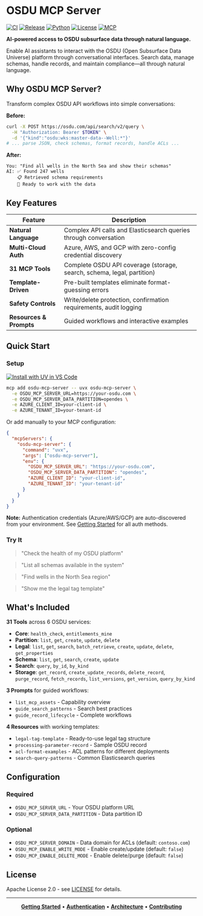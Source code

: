 # OSDU MCP Server

[![CI](https://github.com/danielscholl/osdu-mcp-server/actions/workflows/ci.yml/badge.svg)](https://github.com/danielscholl/osdu-mcp-server/actions/workflows/ci.yml)
[![Release](https://img.shields.io/github/v/release/danielscholl/osdu-mcp-server)](https://github.com/danielscholl/osdu-mcp-server/releases)
[![Python](https://img.shields.io/badge/python-3.12%20|%203.13-blue)](https://www.python.org/downloads/)
[![License](https://img.shields.io/badge/License-Apache%202.0-blue.svg)](https://opensource.org/licenses/Apache-2.0)
[![MCP](https://img.shields.io/badge/MCP-Model%20Context%20Protocol-green)](https://modelcontextprotocol.io)

**AI-powered access to OSDU subsurface data through natural language.**

Enable AI assistants to interact with the OSDU (Open Subsurface Data Universe) platform through conversational interfaces. Search data, manage schemas, handle records, and maintain compliance—all through natural language.

## Why OSDU MCP Server?

Transform complex OSDU API workflows into simple conversations:

**Before:**
```bash
curl -X POST https://osdu.com/api/search/v2/query \
  -H "Authorization: Bearer $TOKEN" \
  -d '{"kind":"osdu:wks:master-data--Well:*"}'
# ... parse JSON, check schemas, format records, handle ACLs ...
```

**After:**
```
You: "Find all wells in the North Sea and show their schemas"
AI: ✅ Found 247 wells
    📋 Retrieved schema requirements
    🎯 Ready to work with the data
```

## Key Features

| Feature | Description |
|---------|-------------|
| **Natural Language** | Complex API calls and Elasticsearch queries through conversation |
| **Multi-Cloud Auth** | Azure, AWS, and GCP with zero-config credential discovery |
| **31 MCP Tools** | Complete OSDU API coverage (storage, search, schema, legal, partition) |
| **Template-Driven** | Pre-built templates eliminate format-guessing errors |
| **Safety Controls** | Write/delete protection, confirmation requirements, audit logging |
| **Resources & Prompts** | Guided workflows and interactive examples |

## Quick Start

### Setup

[![Install with UV in VS Code](https://img.shields.io/badge/VS_Code-UV-0098FF?style=flat-square&logo=visualstudiocode&logoColor=white)](https://vscode.dev/redirect?url=vscode:mcp/install?%7B%22name%22%3A%22osdu-mcp-server%22%2C%22command%22%3A%22uvx%22%2C%22args%22%3A%5B%22osdu-mcp-server%22%5D%2C%22env%22%3A%7B%22OSDU_MCP_SERVER_URL%22%3A%22%24%7Binput%3Aosdu_url%7D%22%2C%22OSDU_MCP_SERVER_DATA_PARTITION%22%3A%22%24%7Binput%3Adata_partition%7D%22%7D%2C%22inputs%22%3A%5B%7B%22id%22%3A%22osdu_url%22%2C%22type%22%3A%22promptString%22%2C%22description%22%3A%22OSDU%20Server%20URL%22%7D%2C%7B%22id%22%3A%22data_partition%22%2C%22type%22%3A%22promptString%22%2C%22description%22%3A%22Data%20Partition%20ID%22%7D%5D%7D)

```bash
mcp add osdu-mcp-server -- uvx osdu-mcp-server \
  -e OSDU_MCP_SERVER_URL=https://your-osdu.com \
  -e OSDU_MCP_SERVER_DATA_PARTITION=opendes \
  -e AZURE_CLIENT_ID=your-client-id \
  -e AZURE_TENANT_ID=your-tenant-id
```

Or add manually to your MCP configuration:

```json
{
  "mcpServers": {
    "osdu-mcp-server": {
      "command": "uvx",
      "args": ["osdu-mcp-server"],
      "env": {
        "OSDU_MCP_SERVER_URL": "https://your-osdu.com",
        "OSDU_MCP_SERVER_DATA_PARTITION": "opendes",
        "AZURE_CLIENT_ID": "your-client-id",
        "AZURE_TENANT_ID": "your-tenant-id"
      }
    }
  }
}
```

**Note:** Authentication credentials (Azure/AWS/GCP) are auto-discovered from your environment. See [Getting Started](docs/getting-started.md) for all auth methods.

### Try It

> "Check the health of my OSDU platform"

> "List all schemas available in the system"

> "Find wells in the North Sea region"

> "Show me the legal tag template"

## What's Included

**31 Tools** across 6 OSDU services:
- **Core**: `health_check`, `entitlements_mine`
- **Partition**: `list`, `get`, `create`, `update`, `delete`
- **Legal**: `list`, `get`, `search`, `batch_retrieve`, `create`, `update`, `delete`, `get_properties`
- **Schema**: `list`, `get`, `search`, `create`, `update`
- **Search**: `query`, `by_id`, `by_kind`
- **Storage**: `get_record`, `create_update_records`, `delete_record`, `purge_record`, `fetch_records`, `list_versions`, `get_version`, `query_by_kind`

**3 Prompts** for guided workflows:
- `list_mcp_assets` - Capability overview
- `guide_search_patterns` - Search best practices
- `guide_record_lifecycle` - Complete workflows

**4 Resources** with working templates:
- `legal-tag-template` - Ready-to-use legal tag structure
- `processing-parameter-record` - Sample OSDU record
- `acl-format-examples` - ACL patterns for different deployments
- `search-query-patterns` - Common Elasticsearch queries

## Configuration

### Required
- `OSDU_MCP_SERVER_URL` - Your OSDU platform URL
- `OSDU_MCP_SERVER_DATA_PARTITION` - Data partition ID

### Optional
- `OSDU_MCP_SERVER_DOMAIN` - Data domain for ACLs (default: `contoso.com`)
- `OSDU_MCP_ENABLE_WRITE_MODE` - Enable create/update (default: `false`)
- `OSDU_MCP_ENABLE_DELETE_MODE` - Enable delete/purge (default: `false`)


## License

Apache License 2.0 - see [LICENSE](LICENSE) for details.

---

<div align="center">

**[Getting Started](docs/getting-started.md)** • **[Authentication](docs/authentication.md)** • **[Architecture](docs/project-architect.md)** • **[Contributing](CONTRIBUTING.md)**

</div>
